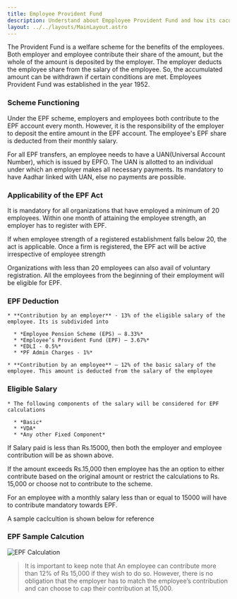 ```yaml
---
title: Employee Provident Fund
description: Understand about Empployee Provident Fund and how its caculated
layout: ../../layouts/MainLayout.astro
---
```


  The Provident Fund is a welfare scheme for the benefits of the employees. Both employer and employee contribute their share of the amount, but the whole of the amount is deposited by the employer. The employer deducts the employee share from the salary of the employee. So, the accumulated amount can be withdrawn if certain conditions are met. Employees Provident Fund was established in the year 1952.
  
  ### Scheme Functioning ###

  Under the EPF scheme, employers and employees both contribute to the EPF account every month. However, it is the responsibility of the employer to deposit the entire amount in the EPF account. The employee's EPF share is deducted from their monthly salary.
  
  For all EPF transfers, an employee needs to have  a UAN(Universal Account Number), which is issued by EPFO. The UAN is allotted to an individual under which an employer makes all necessary payments. Its mandatory to have Aadhar linked with UAN, else no payments are possible.

### Applicability of the EPF Act

It is  mandatory for all organizations that have employed a minimum of 20 employees. Within one month of attaining the employee strength, an employer has to register with EPF.

If when employee strength of a registered establishment falls below 20, the act is applicable. Once a firm is registered, the EPF act will be active irrespective of employee strength

Organizations with less than 20 employees can also avail of voluntary registration. All the employees from the beginning of their employment will be eligible for EPF.

 ### EPF Deduction ###
 
    * **Contribution by an employer** - 13% of the eligible salary of the employee. Its is subdivided into
         
      * *Employee Pension Scheme (EPS) – 8.33%*
      * *Employee’s Provident Fund (EPF) – 3.67%*
      * *EDLI - 0.5%*
      * *PF Admin Charges - 1%*

    * **Contribution by an employee** – 12% of the basic salary of the employee. This amount is deducted from the salary of the employee

### Eligible Salary

    * The following components of the salary will be considered for EPF calculations

      * *Basic*
      * *VDA*
      * *Any other Fixed Component*
  
  If Salary paid is less than Rs.15000, then both the employer and employee contribution will be as shown above. 
  
  If the amount exceeds Rs.15,000 then employee has the an option to either contribute based on the original amount or restrict the calculations to Rs. 15,000 or choose not to contribute to the scheme.

For an employee with a monthly salary less than or equal to 15000 will have to contribute mandatory towards EPF.
  
  A sample caclcultion is shown below for reference

### EPF Sample Calcution  
 
![EPF Calculation](/EPF.png)

> It  is important to keep note that An employee can contribute more than 12% of Rs 15,000 if they wish to do so. However, there is no obligation that the employer has to match the employee’s contribution and can choose to cap their contribution at 15,000.